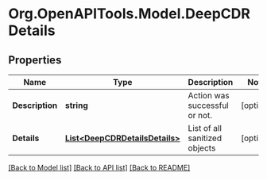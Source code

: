 
# Org.OpenAPITools.Model.DeepCDRDetails

## Properties

Name | Type | Description | Notes
------------ | ------------- | ------------- | -------------
**Description** | **string** | Action was successful or not. | [optional] 
**Details** | [**List&lt;DeepCDRDetailsDetails&gt;**](DeepCDRDetailsDetails.md) | List of all sanitized objects | [optional] 

[[Back to Model list]](../README.md#documentation-for-models)
[[Back to API list]](../README.md#documentation-for-api-endpoints)
[[Back to README]](../README.md)


